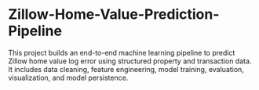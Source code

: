 # Zillow-Home-Value-Prediction-Pipeline
This project builds an end-to-end machine learning pipeline to predict Zillow home value log error using structured property and transaction data. It includes data cleaning, feature engineering, model training, evaluation, visualization, and model persistence.
